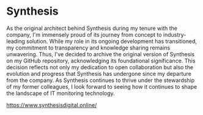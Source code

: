 Synthesis
============

As the original architect behind Synthesis during my tenure with the company, I'm immensely proud of its journey from concept to industry-leading solution. While my role in its ongoing development has transitioned, my commitment to transparency and knowledge sharing remains unwavering. Thus, I've decided to archive the original version of Synthesis on my GitHub repository, acknowledging its foundational significance. This decision reflects not only my dedication to open collaboration but also the evolution and progress that Synthesis has undergone since my departure from the company. As Synthesis continues to thrive under the stewardship of my former colleagues, I look forward to seeing how it continues to shape the landscape of IT monitoring technology.

https://www.synthesisdigital.online/

